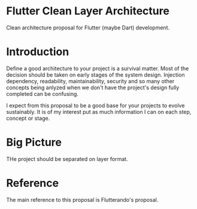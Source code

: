 # Flutter Clean Layer Architecture

Clean architecture proposal for Flutter (maybe Dart) development.

# Introduction

Define a good architecture to your project is a survival matter. Most of the decision should be taken on early stages of the system design. Injection dependency, readability, maintainability, security and so many other concepts being anlyzed when we don't have the project's design fully completed can be confusing.

I expect from this proposal to be a good base for your projects to evolve sustainably. It is of my interest put as much information I can on each step, concept or stage.

# Big Picture

THe project should be separated on layer format.

# Reference

The main reference to this proposal is Flutterando's proposal.
